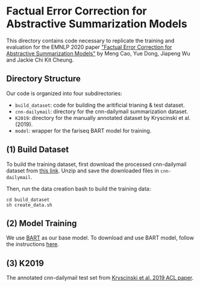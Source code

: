 # Factual Error Correction for Abstractive Summarization Models

This directory contains code necessary to replicate the training and evaluation for the EMNLP 2020 paper ["Factual Error Correction for Abstractive Summarization Models"](https://arxiv.org/abs/2010.08712) by Meng Cao, Yue Dong, Jiapeng Wu and Jackie Chi Kit Cheung.

## Directory Structure

Our code is organized into four subdirectories:

* `build_dataset`: code for building the aritificial trianing & test dataset.
* `cnn-dailymail`: directory for the cnn-dailymail summarization dataset.
* `K2019`: directory for the manually annotated dataset by Kryscinski et al. (2019).
* `model`: wrapper for the fariseq BART model for training.

## (1) Build Dataset
To build the training dataset, first download the processed cnn-dailymail dataset from [this link](https://drive.google.com/file/d/1tqjxX5abjKOt9VS_nNiTvIGQlWl53iUm/view?usp=sharing). Unzip and save the downloaded files in `cnn-dailymail`.

Then, run the data creation bash to build the training data:

```
cd build_dataset
sh create_data.sh
```

## (2) Model Training
We use [BART](https://arxiv.org/abs/1910.13461) as our base model. To download and use BART model, follow the instructions [here](https://github.com/pytorch/fairseq/tree/master/examples/bart).

## (3) K2019
The annotated cnn-dailymail test set from [Kryscinski et al. 2019 ACL paper](https://arxiv.org/pdf/1910.12840.pdf).

